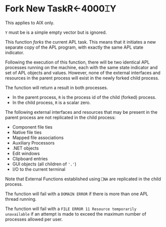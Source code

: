




<h1 class="heading"><span class="name">Fork New Task</span><span class="command">R←4000⌶Y</span></h1>

This applies to AIX only.


`Y` must be is a simple empty vector but is ignored.


This function *forks* the current APL task. This means that it initiates a new separate copy of the APL program, with exactly the same APL state indicator.


Following the execution of this function, there will be two identical APL processes running on the machine, each with the same state indicator and set of APL objects and values. However, none of the external interfaces and resources in the parent process will exist in the newly forked child process.


The function will return a result in both processes.

- In the parent process, `R` is the process id of the child (forked) process.
- In the child process, `R` is a scalar zero.



The following external interfaces and resources that may be present in the parent process are not replicated in the child process:

- Component file ties
- Native file ties
- Mapped file associations
- Auxiliary Processors
- .NET objects
- Edit windows
- Clipboard entries
- GUI objects (all children of `'.'`)
- I/O to the current terminal


Note that External Functions established using `⎕NA` are replicated in the child process.


The function will fail with a `DOMAIN ERROR` if there is more than one APL thread running.


The function will fail with a `FILE ERROR 11 Resource temporarily unavailable` if an attempt is made to exceed the maximum number of processes allowed per user.


